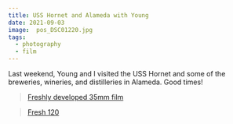 ```yaml
---
title: USS Hornet and Alameda with Young
date: 2021-09-03
image:  pos_DSC01220.jpg
tags:
  - photography
  - film
---
```


Last weekend, Young and I visited the USS Hornet and some of the breweries, wineries, and distilleries in Alameda.  Good times!

<v-img src="pos_DSC01269.jpg" alt="bar" :dirp="dir"></v-img>
<v-img src="pos_DSC01266.jpg" alt="bar" :dirp="dir"></v-img>
<v-img src="pos_DSC01272.jpg" alt="bar" :dirp="dir"></v-img>
<v-img src="pos_DSC01270.jpg" alt="bar" :dirp="dir"></v-img>
<!--<v-img src="pos_DSC01235.jpg" alt="bar" :dirp="dir"></v-img>-->
<v-img src="pos_DSC01233.jpg" alt="bar" :dirp="dir"></v-img>
<v-img src="pos_DSC01231.jpg" alt="bar" :dirp="dir"></v-img>
<v-img src="pos_DSC01222.jpg" alt="bar" :dirp="dir"></v-img>
<v-img src="pos_DSC01220.jpg" alt="bar" :dirp="dir"></v-img>
<v-img src="pos_DSC01218.jpg" alt="bar" :dirp="dir"></v-img>

<blockquote class="imgur-embed-pub" lang="en" data-id="a/HphFJyD"  ><a href="//imgur.com/a/HphFJyD">Freshly developed 35mm film</a></blockquote><script async src="//s.imgur.com/min/embed.js" charset="utf-8"></script>


<blockquote class="imgur-embed-pub" lang="en" data-id="a/GvzExSk"  ><a href="//imgur.com/a/GvzExSk">Fresh 120</a></blockquote><script async src="//s.imgur.com/min/embed.js" charset="utf-8"></script>